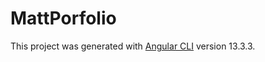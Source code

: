 # MattPorfolio

This project was generated with [Angular CLI](https://github.com/angular/angular-cli) version 13.3.3.

